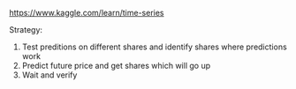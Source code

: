 https://www.kaggle.com/learn/time-series

Strategy:
1) Test preditions on different shares and identify shares where predictions work
2) Predict future price and get shares which will go up
3) Wait and verify
    